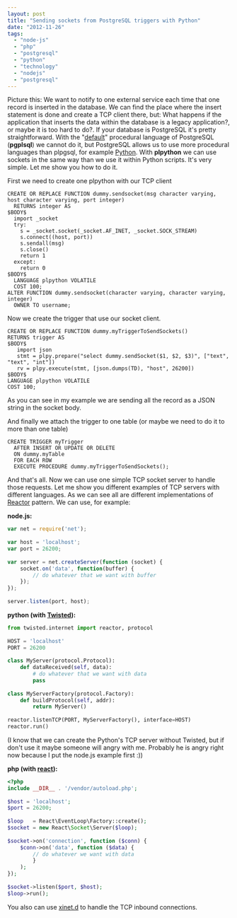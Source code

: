 ```yaml
---
layout: post
title: "Sending sockets from PostgreSQL triggers with Python"
date: "2012-11-26"
tags: 
  - "node-js"
  - "php"
  - "postgresql"
  - "python"
  - "technology"
  - "nodejs"
  - "postgresql"
---
```


Picture this: We want to notify to one external service each time that one record is inserted in the database. We can find the place where the insert statement is done and create a TCP client there, but: What happens if the application that inserts the data within the database is a legacy application?, or maybe it is too hard to do?. If your database is PostgreSQL it's pretty straightforward. With the "[default](http://www.postgresql.org/docs/9.2/static/plpgsql.html)" procedural language of PostgreSQL (**pgplsql**) we cannot do it, but PostgreSQL allows us to use more procedural languages than plpgsql, for example [Python](http://www.postgresql.org/docs/9.2/static/plpython.html). With **plpython** we can use sockets in the same way than we use it within Python scripts. It's very simple. Let me show you how to do it.

First we need to create one plpython with our TCP client

```postgresql
CREATE OR REPLACE FUNCTION dummy.sendsocket(msg character varying, host character varying, port integer)
  RETURNS integer AS
$BODY$
  import _socket
  try:
    s = _socket.socket(_socket.AF_INET, _socket.SOCK_STREAM)
    s.connect((host, port))
    s.sendall(msg)
    s.close()
    return 1
  except:
    return 0
$BODY$
  LANGUAGE plpython VOLATILE
  COST 100;
ALTER FUNCTION dummy.sendsocket(character varying, character varying, integer)
  OWNER TO username;
```

Now we create the trigger that use our socket client.

```postgresql
CREATE OR REPLACE FUNCTION dummy.myTriggerToSendSockets()
RETURNS trigger AS
$BODY$
   import json
   stmt = plpy.prepare("select dummy.sendSocket($1, $2, $3)", ["text", "text", "int"])
   rv = plpy.execute(stmt, [json.dumps(TD), "host", 26200])
$BODY$
LANGUAGE plpython VOLATILE
COST 100;
```

As you can see in my example we are sending all the record as a JSON string in the socket body.

And finally we attach the trigger to one table (or maybe we need to do it to more than one table)

```postgresql
CREATE TRIGGER myTrigger
  AFTER INSERT OR UPDATE OR DELETE
  ON dummy.myTable
  FOR EACH ROW
  EXECUTE PROCEDURE dummy.myTriggerToSendSockets();
```

And that's all. Now we can use one simple TCP socket server to handle those requests. Let me show you different examples of TCP servers with different languages. As we can see all are different implementations of [Reactor](http://en.wikipedia.org/wiki/Reactor_pattern) pattern. We can use, for example:

**node.js:** 

```javascript
var net = require('net');
 
var host = 'localhost';
var port = 26200;
 
var server = net.createServer(function (socket) {
    socket.on('data', function(buffer) {
        // do whatever that we want with buffer
    });
});
 
server.listen(port, host);
```

**python (with [Twisted](http://twistedmatrix.com/trac/)):** 

```python
from twisted.internet import reactor, protocol
 
HOST = 'localhost'
PORT = 26200
 
class MyServer(protocol.Protocol):
    def dataReceived(self, data):
        # do whatever that we want with data
        pass
 
class MyServerFactory(protocol.Factory):
    def buildProtocol(self, addr):
        return MyServer()
 
reactor.listenTCP(PORT, MyServerFactory(), interface=HOST)
reactor.run()
```

(I know that we can create the Python's TCP server without Twisted, but if don't use it maybe someone will angry with me. Probably he is angry right now because I put the node.js example first :))

**php (with [react](https://github.com/reactphp/react)):** 
```php
<?php
include __DIR__ . '/vendor/autoload.php';
 
$host = 'localhost';
$port = 26200;
 
$loop   = React\EventLoop\Factory::create();
$socket = new React\Socket\Server($loop);
 
$socket->on('connection', function ($conn) {
    $conn->on('data', function ($data) {
        // do whatever we want with data
        }
    );
});
 
$socket->listen($port, $host);
$loop->run();
```

You also can use [xinet.d](http://gonzalo123.com/2010/05/23/building-network-services-with-php-and-xinetd/ "Building network services with PHP and xinetd") to handle the TCP inbound connections.
